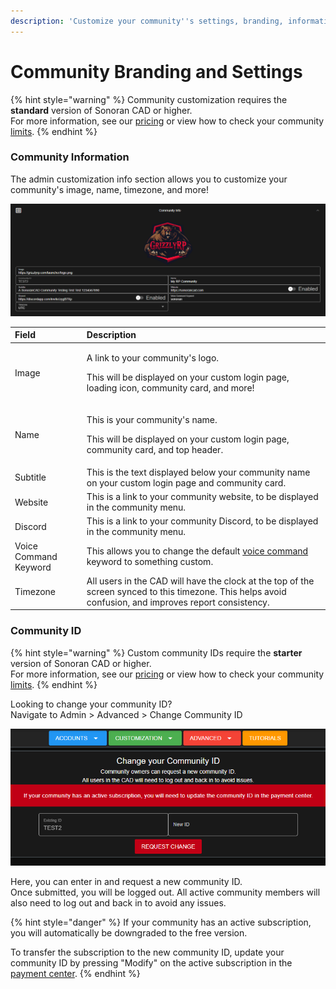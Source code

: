 ```yaml
---
description: 'Customize your community''s settings, branding, information, and more!'
---
```


# Community Branding and Settings

{% hint style="warning" %}
Community customization requires the **standard** version of Sonoran CAD or higher.  
For more information, see our [pricing](../../pricing/faq/) or view how to check your community [limits](../getting-started/view-your-limits.md).
{% endhint %}

### Community Information

The admin customization info section allows you to customize your community's image, name, timezone, and more!

![Sonoran CAD&apos;s community customization menu](../../.gitbook/assets/com_info.png)

<table>
  <thead>
    <tr>
      <th style="text-align:left">Field</th>
      <th style="text-align:left">Description</th>
    </tr>
  </thead>
  <tbody>
    <tr>
      <td style="text-align:left">Image</td>
      <td style="text-align:left">
        <p>A link to your community&apos;s logo.</p>
        <p>This will be displayed on your custom login page, loading icon, community
          card, and more!</p>
      </td>
    </tr>
    <tr>
      <td style="text-align:left">Name</td>
      <td style="text-align:left">
        <p>This is your community&apos;s name.</p>
        <p>This will be displayed on your custom login page, community card, and
          top header.</p>
      </td>
    </tr>
    <tr>
      <td style="text-align:left">Subtitle</td>
      <td style="text-align:left">This is the text displayed below your community name on your custom login
        page and community card.</td>
    </tr>
    <tr>
      <td style="text-align:left">Website</td>
      <td style="text-align:left">This is a link to your community website, to be displayed in the community
        menu.</td>
    </tr>
    <tr>
      <td style="text-align:left">Discord</td>
      <td style="text-align:left">This is a link to your community Discord, to be displayed in the community
        menu.</td>
    </tr>
    <tr>
      <td style="text-align:left">Voice Command Keyword</td>
      <td style="text-align:left">This allows you to change the default <a href="../other-features/voice-commands.md">voice command</a> keyword
        to something custom.</td>
    </tr>
    <tr>
      <td style="text-align:left">Timezone</td>
      <td style="text-align:left">All users in the CAD will have the clock at the top of the screen synced
        to this timezone. This helps avoid confusion, and improves report consistency.</td>
    </tr>
  </tbody>
</table>

### Community ID

{% hint style="warning" %}
Custom community IDs require the **starter** version of Sonoran CAD or higher.  
For more information, see our [pricing](https://sonorancad.com/app/#/pricing) or view how to check your community [limits](../getting-started/view-your-limits.md).
{% endhint %}

Looking to change your community ID?  
Navigate to Admin &gt; Advanced &gt; Change Community ID

![Sonoran CAD&apos;s Community ID Change](../../.gitbook/assets/change_com_id.png)

Here, you can enter in and request a new community ID.  
Once submitted, you will be logged out. All active community members will also need to log out and back in to avoid any issues.

{% hint style="danger" %}
If your community has an active subscription, you will automatically be downgraded to the free version.

To transfer the subscription to the new community ID, update your community ID by pressing "Modify" on the active subscription in the [payment center](../../pricing/faq/accessing-the-payment-center.md).
{% endhint %}



